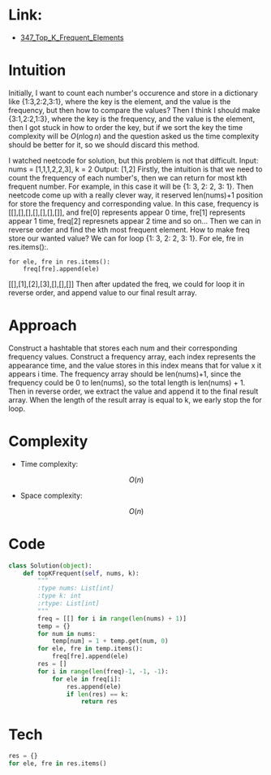 # Link:
- [347_Top_K_Frequent_Elements](https://leetcode.com/problems/top-k-frequent-elements/description/)

# Intuition
<!-- Describe your first thoughts on how to solve this problem. -->
Initially, I want to count each number's occurence and store in a dictionary like {1:3,2:2,3:1}, where the key is the element, and the value is the frequency, but then how to compare the values? Then I think I should make {3:1,2:2,1:3}, where the key is the frequency, and the value is the element, then I got stuck in how to order the key, but if we sort the key the time complexity will be $O(n \log n)$ and the question asked us the time complexity should be better for it, so we should discard this method.

I watched neetcode for solution, but this problem is not that difficult.
Input: nums = [1,1,1,2,2,3], k = 2
Output: [1,2]
Firstly, the intuition is that we need to count the frequency of each number's, then we can return for most kth frequent number. For example, in this case it will be {1: 3, 2: 2, 3: 1}.
Then neetcode come up with a really clever way, it reserved len(nums)+1 position for store the frequency and corresponding value. In this case, frequency is [[],[],[],[],[],[],[]], and fre[0] represents appear 0 time, fre[1] represents appear 1 time, freq[2] represnets appear 2 time and so on... Then we can in reverse order and find the kth most frequent element.
How to make freq store our wanted value? We can for loop {1: 3, 2: 2, 3: 1}. For ele, fre in res.items():.

    for ele, fre in res.items():
        freq[fre].append(ele)

[[],[1],[2],[3],[],[],[]]
Then after updated the freq, we could for loop it in reverse order, and append value to our final result array.

# Approach
<!-- Describe your approach to solving the problem. -->
Construct a hashtable that stores each num and their corresponding frequency values. Construct a frequency array, each index represents the appearance time, and the value stores in this index means that for value x it appears i time. The frequency array should be len(nums)+1, since the frequency could be 0 to len(nums), so the total length is len(nums) + 1. Then in reverse order, we extract the value and append it to the final result array. When the length of the result array is equal to k, we early stop the for loop.


# Complexity
- Time complexity:
<!-- Add your time complexity here, e.g. $$O(n)$$ -->
$$O(n)$$

- Space complexity:
<!-- Add your space complexity here, e.g. $$O(n)$$ -->
$$O(n)$$ 

# Code
```python
class Solution(object):
    def topKFrequent(self, nums, k):
        """
        :type nums: List[int]
        :type k: int
        :rtype: List[int]
        """
        freq = [[] for i in range(len(nums) + 1)]
        temp = {}
        for num in nums:
            temp[num] = 1 + temp.get(num, 0)
        for ele, fre in temp.items():
            freq[fre].append(ele)
        res = []
        for i in range(len(freq)-1, -1, -1):
            for ele in freq[i]:
                res.append(ele)
                if len(res) == k:
                    return res
```
# Tech

```python
res = {}
for ele, fre in res.items()
```
